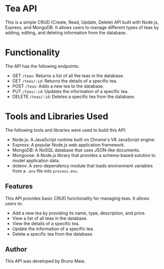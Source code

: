 #  Tea API 

This is a simple CRUD (Create, Read, Update, Delete) API built with Node.js, Express, and MongoDB. It allows users to manage different types of teas by adding, editing, and deleting information from the database.

#   Functionality
The API has the following endpoints:

-   GET `/teas`: Returns a list of all the teas in the database.
-   GET `/teas/:id`: Returns the details of a specific tea.
-   POST `/teas`: Adds a new tea to the database.
-   PUT `/teas/:id`: Updates the information of a specific tea.
-   DELETE `/teas/:id`: Deletes a specific tea from the database.

# Tools and Libraries Used

The following tools and libraries were used to build this API:

-   Node.js: A JavaScript runtime built on Chrome's V8 JavaScript engine.
-   Express: A popular Node.js web application framework.
-   MongoDB: A NoSQL database that uses JSON-like documents.
-   Mongoose: A Node.js library that provides a schema-based solution to model application data.
-   dotenv: A zero-dependency module that loads environment variables from a `.env` file into `process.env`.


## Features

This API provides basic CRUD functionality for managing teas. It allows users to:

-   Add a new tea by providing its name, type, description, and price.
-   View a list of all teas in the database.
-   View the details of a specific tea.
-   Update the information of a specific tea.
-   Delete a specific tea from the database.



## Author

 This API was developed by Bruno Maia.